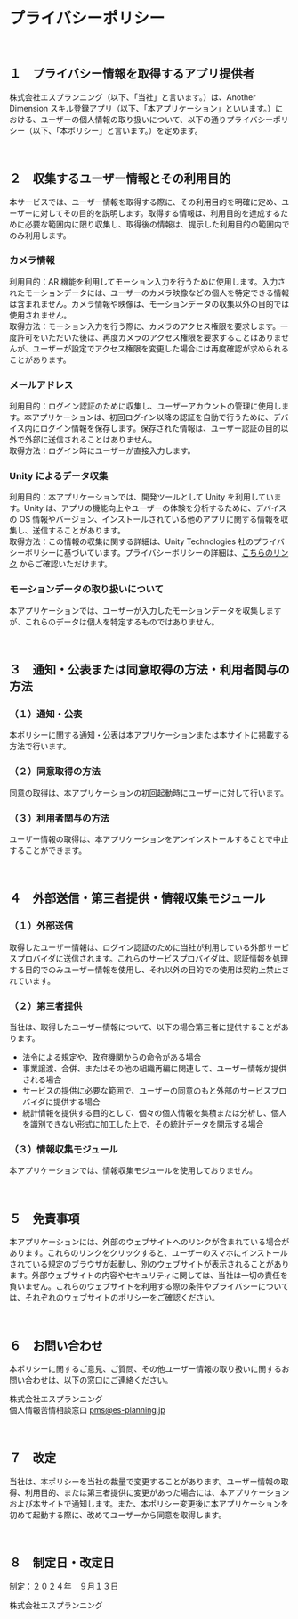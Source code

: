 <!-- # プライバシーポリシー -->

# プライバシーポリシー

<br>

## １　プライバシー情報を取得するアプリ提供者

株式会社エスプランニング（以下、「当社」と言います。）は、Another Dimension スキル登録アプリ（以下、「本アプリケーション」といいます。）における、ユーザーの個人情報の取り扱いについて、以下の通りプライバシーポリシー（以下、「本ポリシー」と言います。）を定めます。

<br>

## ２　収集するユーザー情報とその利用目的

本サービスでは、ユーザー情報を取得する際に、その利用目的を明確に定め、ユーザーに対してその目的を説明します。取得する情報は、利用目的を達成するために必要な範囲内に限り収集し、取得後の情報は、提示した利用目的の範囲内でのみ利用します。

### カメラ情報

利用目的：AR 機能を利用してモーション入力を行うために使用します。入力されたモーションデータには、ユーザーのカメラ映像などの個人を特定できる情報は含まれません。カメラ情報や映像は、モーションデータの収集以外の目的では使用されません。<br>
取得方法：モーション入力を行う際に、カメラのアクセス権限を要求します。一度許可をいただいた後は、再度カメラのアクセス権限を要求することはありませんが、ユーザーが設定でアクセス権限を変更した場合には再度確認が求められることがあります。

### メールアドレス

利用目的：ログイン認証のために収集し、ユーザーアカウントの管理に使用します。本アプリケーションは、初回ログイン以降の認証を自動で行うために、デバイス内にログイン情報を保存します。保存された情報は、ユーザー認証の目的以外で外部に送信されることはありません。<br>
取得方法：ログイン時にユーザーが直接入力します。

### Unity によるデータ収集

利用目的：本アプリケーションでは、開発ツールとして Unity を利用しています。Unity は、アプリの機能向上やユーザーの体験を分析するために、デバイスの OS 情報やバージョン、インストールされている他のアプリに関する情報を収集し、送信することがあります。<br>
取得方法：この情報の収集に関する詳細は、Unity Technologies 社のプライバシーポリシーに基づいています。プライバシーポリシーの詳細は、[こちらのリンク](https://unity.com/ja/legal/privacy-policy) からご確認いただけます。

### モーションデータの取り扱いについて

本アプリケーションでは、ユーザーが入力したモーションデータを収集しますが、これらのデータは個人を特定するものではありません。

<br>

## ３　通知・公表または同意取得の方法・利用者関与の方法

### （１）通知・公表

本ポリシーに関する通知・公表は本アプリケーションまたは本サイトに掲載する方法で行います。

### （２）同意取得の方法

同意の取得は、本アプリケーションの初回起動時にユーザーに対して行います。

### （３）利用者関与の方法

ユーザー情報の取得は、本アプリケーションをアンインストールすることで中止することができます。

<br>

## ４　外部送信・第三者提供・情報収集モジュール

### （１）外部送信

取得したユーザー情報は、ログイン認証のために当社が利用している外部サービスプロバイダに送信されます。これらのサービスプロバイダは、認証情報を処理する目的でのみユーザー情報を使用し、それ以外の目的での使用は契約上禁止されています。

### （２）第三者提供

当社は、取得したユーザー情報について、以下の場合第三者に提供することがあります。

- 法令による規定や、政府機関からの命令がある場合
- 事業譲渡、合併、またはその他の組織再編に関連して、ユーザー情報が提供される場合
- サービスの提供に必要な範囲で、ユーザーの同意のもと外部のサービスプロバイダに提供する場合
- 統計情報を提供する目的として、個々の個人情報を集積または分析し、個人を識別できない形式に加工した上で、その統計データを開示する場合

### （３）情報収集モジュール

本アプリケーションでは、情報収集モジュールを使用しておりません。

<br>

## ５　免責事項

本アプリケーションには、外部のウェブサイトへのリンクが含まれている場合があります。これらのリンクをクリックすると、ユーザーのスマホにインストールされている規定のブラウザが起動し、別のウェブサイトが表示されることがあります。外部ウェブサイトの内容やセキュリティに関しては、当社は一切の責任を負いません。これらのウェブサイトを利用する際の条件やプライバシーについては、それぞれのウェブサイトのポリシーをご確認ください。

<br>

## ６　お問い合わせ

本ポリシーに関するご意見、ご質問、その他ユーザー情報の取り扱いに関するお問い合わせは、以下の窓口にご連絡ください。
<br>

株式会社エスプランニング
<br>
個人情報苦情相談窓口 pms@es-planning.jp

<br>

## ７　改定

当社は、本ポリシーを当社の裁量で変更することがあります。ユーザー情報の取得、利用目的、または第三者提供に変更があった場合には、本アプリケーションおよび本サイトで通知します。また、本ポリシー変更後に本アプリケーションを初めて起動する際に、改めてユーザーから同意を取得します。

<br>

## ８　制定日・改定日

制定：２０２４年　９月１３日

株式会社エスプランニング
